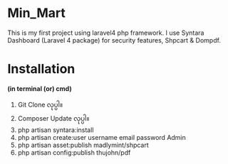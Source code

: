 Min_Mart
========

This is my first project using laravel4 php framework. I use Syntara Dashboard (Laravel 4 package) for security features, Shpcart & Dompdf.

Installation
============

**(in terminal (or) cmd)**

1. Git Clone လုပ္ပါ။
2. Composer Update လုပ္ပါ။
3. php artisan syntara:install 
4. php artisan create:user username email password Admin
5. php artisan asset:publish madlymint/shpcart 
6. php artisan config:publish thujohn/pdf 
